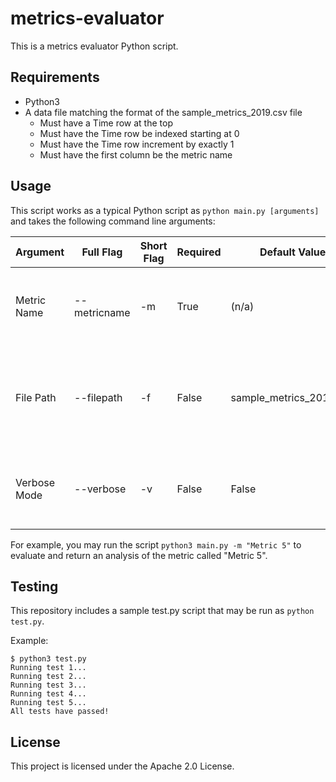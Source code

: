 # metrics-evaluator

This is a metrics evaluator Python script.

## Requirements

- Python3
- A data file matching the format of the sample_metrics_2019.csv file
    - Must have a Time row at the top
    - Must have the Time row be indexed starting at 0
    - Must have the Time row increment by exactly 1
    - Must have the first column be the metric name

## Usage

This script works as a typical Python script as `python main.py [arguments]` and takes the following command line arguments:

| Argument     | Full Flag    | Short Flag | Required | Default Value           | Description                                                                       |
|--------------|--------------|------------|----------|-------------------------|-----------------------------------------------------------------------------------|
| Metric Name  | --metricname | -m         | True     | (n/a)                   | The name of the metric you wish to evaluate for simultaneous alarm events         |
| File Path    | --filepath   | -f         | False    | sample_metrics_2019.csv | The local or relative file path containing your metric data in the correct format |
| Verbose Mode | --verbose    | -v         | False    | False                   | Display the data as it is being manipulated and analyzed                          |

For example, you may run the script `python3 main.py -m "Metric 5"` to evaluate and return an analysis of the metric called "Metric 5".

## Testing

This repository includes a sample test.py script that may be run as `python test.py`.

Example:

```
$ python3 test.py
Running test 1...
Running test 2...
Running test 3...
Running test 4...
Running test 5...
All tests have passed!
```

## License

This project is licensed under the Apache 2.0 License.
